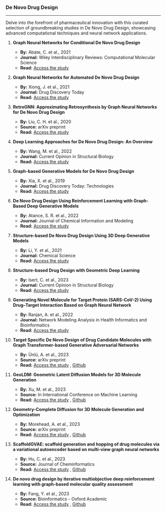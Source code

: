 ### De Novo Drug Design
---

Delve into the forefront of pharmaceutical innovation with this curated selection of groundbreaking studies in De Novo Drug Design, showcasing advanced computational techniques and neural network applications.

1. **Graph Neural Networks for Conditional De Novo Drug Design**  
   - **By:** Abate, C. et al., 2021  
   - **Journal:** Wiley Interdisciplinary Reviews: Computational Molecular Science  
   - **Read:** [Access the study](https://wires.onlinelibrary.wiley.com/doi/abs/10.1002/wcms.1651)

2. **Graph Neural Networks for Automated De Novo Drug Design**  
   - **By:** Xiong, J. et al., 2021  
   - **Journal:** Drug Discovery Today  
   - **Read:** [Access the study](https://www.sciencedirect.com/science/article/pii/S1359644621000787?casa_token=1rUxB10vLBYAAAAA:ghl9u6AF7A0lB2yN_zLmhUgNXDV2rUzk_YTpHztKQ0SV9vQDDQeH1M7DRCtV0cfHyWsENOVjIPrR)

3. **RetroGNN: Approximating Retrosynthesis by Graph Neural Networks for De Novo Drug Design**  
   - **By:** Liu, C. H. et al., 2020  
   - **Source:** arXiv preprint  
   - **Read:** [Access the study](https://www.sciencedirect.com/science/article/pii/S1359644621000799?casa_token=1rUxB10vLBYAAAAA:ghl9u6AF7A0lB2yN_zLmhUgNXDV2rUzk_YTpHztKQ0SV9vQDDQeH1M7DRCtV0cfHyWsENOVjIPrR)

4. **Deep Learning Approaches for De Novo Drug Design: An Overview**  
   - **By:** Wang, M. et al., 2022  
   - **Journal:** Current Opinion in Structural Biology  
   - **Read:** [Access the study](https://www.sciencedirect.com/science/article/pii/S0959440X21001433)

5. **Graph-based Generative Models for De Novo Drug Design**  
   - **By:** Xia, X. et al., 2019  
   - **Journal:** Drug Discovery Today: Technologies  
   - **Read:** [Access the study](https://www.sciencedirect.com/science/article/pii/S1740674920300251)

6. **De Novo Drug Design Using Reinforcement Learning with Graph-Based Deep Generative Models**  
   - **By:** Atance, S. R. et al., 2022  
   - **Journal:** Journal of Chemical Information and Modeling  
   - **Read:** [Access the study](https://pubs.acs.org/doi/full/10.1021/acs.jcim.2c00838)

7. **Structure-based De Novo Drug Design Using 3D Deep Generative Models**  
   - **By:** Li, Y. et al., 2021  
   - **Journal:** Chemical Science  
   - **Read:** [Access the study](https://pubs.rsc.org/en/content/articlehtml/2021/sc/d1sc04444c)

8. **Structure-based Drug Design with Geometric Deep Learning**  
   - **By:** Isert, C. et al., 2023  
   - **Journal:** Current Opinion in Structural Biology  
   - **Read:** [Access the study](https://www.sciencedirect.com/science/article/pii/S0959440X23000222)

9. **Generating Novel Molecule for Target Protein (SARS-CoV-2) Using Drug–Target Interaction Based on Graph Neural Network**  
   - **By:** Ranjan, A. et al., 2022  
   - **Journal:** Network Modeling Analysis in Health Informatics and Bioinformatics  
   - **Read:** [Access the study](https://link.springer.com/article/10.1007/s13721-021-00351-1)

10. **Target Specific De Novo Design of Drug Candidate Molecules with Graph Transformer-based Generative Adversarial Networks**  
    - **By:** Ünlü, A. et al., 2023  
    - **Source:** arXiv preprint  
    - **Read:** [Access the study](https://arxiv.org/pdf/2302.07868v5.pdf) , [Github](https://github.com/hubiodatalab/druggen)

11. **GeoLDM: Geometric Latent Diffusion Models for 3D Molecule Generation**  
    - **By:** Xu, M. et al., 2023  
    - **Source:** In International Conference on Machine Learning  
    - **Read:** [Access the study](https://arxiv.org/pdf/2305.01140v1.pdf) , [Github](https://github.com/minkaixu/geoldm)

12. **Geometry-Complete Diffusion for 3D Molecule Generation and Optimization**  
    - **By:** Morehead, A. et al., 2023  
    - **Source:** arXiv preprint  
    - **Read:** [Access the study](https://arxiv.org/pdf/2302.04313v5.pdf) , [Github](https://github.com/bioinfomachinelearning/bio-diffusion)

13. **ScaffoldGVAE: scaffold generation and hopping of drug molecules via a variational autoencoder based on multi-view graph neural networks**  
    - **By:** Hu, C. et al., 2023  
    - **Source:** Journal of Cheminformatics
    - **Read:** [Access the study](hhttps://jcheminf.biomedcentral.com/articles/10.1186/s13321-023-00766-0) , [Github](https://github.com/ecust-hc/ScaffoldGVAE)

14. **De novo drug design by iterative multiobjective deep reinforcement learning with graph-based molecular quality assessment**  
    - **By:** Fang, Y. et al., 2023  
    - **Source:** Bioinformatics - Oxford Academic
    - **Read:** [Access the study](https://academic.oup.com/bioinformatics/article/39/4/btad157/7085596) , [Github](https://github.com/yifang000/QADD)